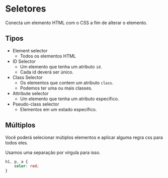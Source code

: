 # Seletores

Conecta um elemento HTML com o CSS a fim de alterar o elemento.

## Tipos 

* Element selector
    - Todos os elementos HTML
* ID Selector
    - Um elemento que tenha um atributo `id`.
    - Cada id deverá ser único.
* Class Selector
    - Os elementos que contem um atributo `class`.
    - Podemos ter uma ou mais classes.
* Attribute selector
    - Um elemento que tenha um atributo especifico.
* Pseudo-class selector
    - Elementos em um estado específico.

## Múltiplos

Você poderá selecionar mútiplos elementos e aplicar alguma regra css para todos eles.

Usamos uma separação por vírgula para isso.

```css
h1, p, a {
    color: red;
}
```